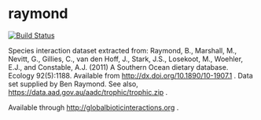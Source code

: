 # raymond
[![Build Status](https://travis-ci.org/globalbioticinteractions/raymond.svg?branch=master)](https://travis-ci.org/globalbioticinteractions/raymond)

Species interaction dataset extracted from: Raymond, B., Marshall, M., Nevitt, G., Gillies, C., van den Hoff, J., Stark, J.S., Losekoot, M., Woehler, E.J., and Constable, A.J. (2011) A Southern Ocean dietary database. Ecology 92(5):1188. Available from http://dx.doi.org/10.1890/10-1907.1 . Data set supplied by Ben Raymond. See also, https://data.aad.gov.au/aadc/trophic/trophic.zip .

Available through http://globalbioticinteractions.org .
